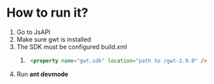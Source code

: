# How to run it?
1. Go to JsAPI
1. Make sure gwt is installed
1. The SDK must be configured build.xml
   1. ```html
       <property name="gwt.sdk" location="path to /gwt-2.9.0" />
      ```
1. Run **ant devmode**

